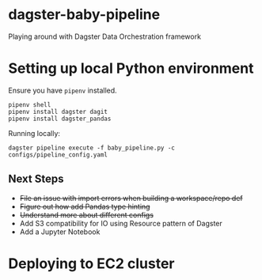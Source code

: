 # dagster-baby-pipeline
Playing around with Dagster Data Orchestration framework

# Setting up local Python environment

Ensure you have `pipenv` installed. 
```
pipenv shell
pipenv install dagster dagit
pipenv install dagster_pandas
```

Running locally:
```
dagster pipeline execute -f baby_pipeline.py -c configs/pipeline_config.yaml
```

## Next Steps

- ~~File an issue with import errors when building a workspace/repo def~~
- ~~Figure out how add Pandas type hinting~~
- ~~Understand more about different configs~~
- Add S3 compatibility for IO using Resource pattern of Dagster
- Add a Jupyter Notebook


# Deploying to EC2 cluster